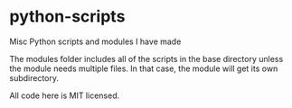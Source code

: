 # python-scripts
Misc Python scripts and modules I have made

The modules folder includes all of the scripts in the base directory unless the module needs multiple files.  In that case, the module will get its own subdirectory.

All code here is MIT licensed.
